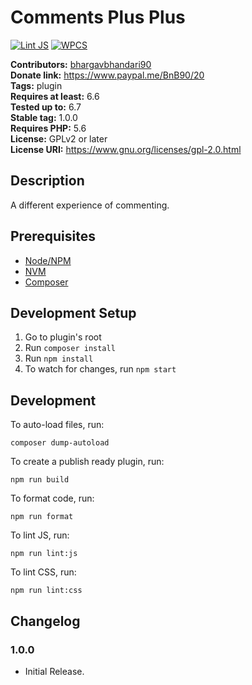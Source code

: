 # Comments Plus Plus #
[![Lint JS](https://github.com/BhargavBhandari90/comments-plus-plus/actions/workflows/lint-js.yml/badge.svg)](https://github.com/BhargavBhandari90/comments-plus-plus/actions/workflows/lint-js.yml)
[![WPCS](https://github.com/BhargavBhandari90/comments-plus-plus/actions/workflows/wpcs.yml/badge.svg)](https://github.com/BhargavBhandari90/comments-plus-plus/actions/workflows/wpcs.yml)

**Contributors:** [bhargavbhandari90](https://profiles.wordpress.org/bhargavbhandari90/)  
**Donate link:** https://www.paypal.me/BnB90/20  
**Tags:** plugin  
**Requires at least:** 6.6  
**Tested up to:** 6.7  
**Stable tag:** 1.0.0  
**Requires PHP:** 5.6  
**License:** GPLv2 or later  
**License URI:** https://www.gnu.org/licenses/gpl-2.0.html  

## Description ##

A different experience of commenting.

## Prerequisites
- [Node/NPM](https://nodejs.org/en/download/)
- [NVM](https://github.com/nvm-sh/nvm)
- [Composer](https://getcomposer.org/)

## Development Setup
1. Go to plugin's root
2. Run `composer install`
2. Run `npm install`
5. To watch for changes, run `npm start`

## Development

To auto-load files, run:

    composer dump-autoload

To create a publish ready plugin, run:

	npm run build

To format code, run:

	npm run format

To lint JS, run:

	npm run lint:js

To lint CSS, run:

	npm run lint:css


## Changelog ##

### 1.0.0 ###
* Initial Release.
